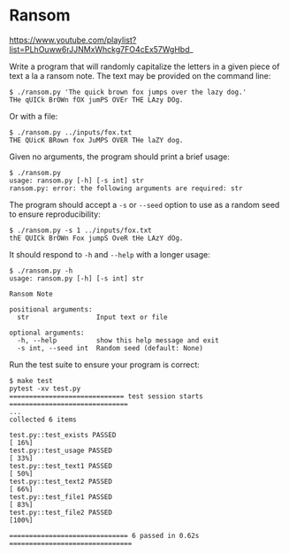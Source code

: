 # Ransom

https://www.youtube.com/playlist?list=PLhOuww6rJJNMxWhckg7FO4cEx57WgHbd_

Write a program that will randomly capitalize the letters in a given piece of text a la a ransom note.
The text may be provided on the command line:

```
$ ./ransom.py 'The quick brown fox jumps over the lazy dog.'
THe qUICk BrOWn fOX jumPS OVEr THE LAzy DOg.
```

Or with a file:

```
$ ./ransom.py ../inputs/fox.txt
THE QUicK BRown fox JuMPS OVER THe laZY dog.
```

Given no arguments, the program should print a brief usage:

```
$ ./ransom.py
usage: ransom.py [-h] [-s int] str
ransom.py: error: the following arguments are required: str
```

The program should accept a `-s` or `--seed` option to use as a random seed to ensure reproducibility:

```
$ ./ransom.py -s 1 ../inputs/fox.txt
thE QUICk BrOWn Fox jumpS OveR tHe LAzY dOg.
```

It should respond to `-h` and `--help` with a longer usage:

```
$ ./ransom.py -h
usage: ransom.py [-h] [-s int] str

Ransom Note

positional arguments:
  str                 Input text or file

optional arguments:
  -h, --help          show this help message and exit
  -s int, --seed int  Random seed (default: None)
```

Run the test suite to ensure your program is correct:

```
$ make test
pytest -xv test.py
============================= test session starts ==============================
...
collected 6 items

test.py::test_exists PASSED                                              [ 16%]
test.py::test_usage PASSED                                               [ 33%]
test.py::test_text1 PASSED                                               [ 50%]
test.py::test_text2 PASSED                                               [ 66%]
test.py::test_file1 PASSED                                               [ 83%]
test.py::test_file2 PASSED                                               [100%]

============================== 6 passed in 0.62s ===============================
```
